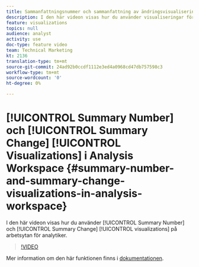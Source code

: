 ```yaml
---
title: Sammanfattningsnummer och sammanfattning av ändringsvisualiseringar i Analysis Workspace
description: I den här videon visas hur du använder visualiseringar för sammanfattningsnummer och sammanfattningsändringar på arbetsytan för analytiker.
feature: visualizations
topics: null
audience: analyst
activity: use
doc-type: feature video
team: Technical Marketing
kt: 2136
translation-type: tm+mt
source-git-commit: 24ad92b0ccdf1112e3ed4a0968cd47db757598c3
workflow-type: tm+mt
source-wordcount: '0'
ht-degree: 0%

---
```



# [!UICONTROL Summary Number] och [!UICONTROL Summary Change] [!UICONTROL Visualizations] i Analysis Workspace {#summary-number-and-summary-change-visualizations-in-analysis-workspace}

I den här videon visas hur du använder [!UICONTROL Summary Number] och [!UICONTROL Summary Change] [!UICONTROL visualizations] på arbetsytan för analytiker.

>[!VIDEO](https://video.tv.adobe.com/v/23992/?quality=12)

Mer information om den här funktionen finns i [dokumentationen](https://marketing.adobe.com/resources/help/en_US/analytics/analysis-workspace/summary-number-change.html).
